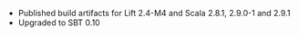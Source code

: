 * Published build artifacts for Lift 2.4-M4 and Scala 2.8.1, 2.9.0-1 and 2.9.1
* Upgraded to SBT 0.10

